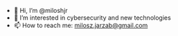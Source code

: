 - 👋 Hi, I’m @miloshjr
- 👀 I’m interested in cybersecurity and new technologies
- 📫 How to reach me: milosz.jarzab@gmail.com

<!---
miloshjr/miloshjr is a ✨ special ✨ repository because its `README.md` (this file) appears on your GitHub profile.
You can click the Preview link to take a look at your changes.
--->
